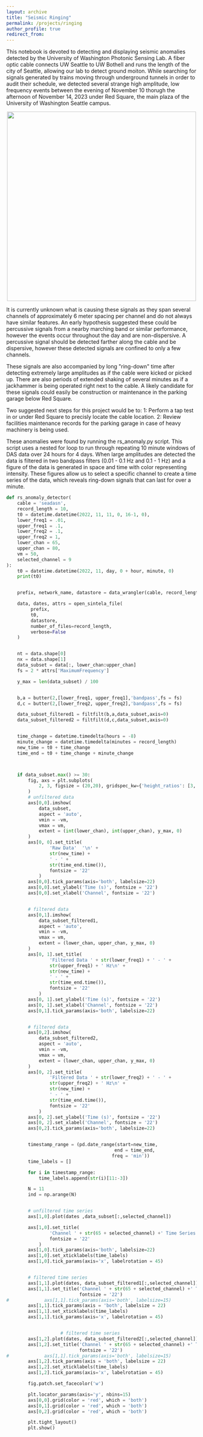 ```yaml
---
layout: archive
title: "Seismic Ringing"
permalink: /projects/ringing
author_profile: true
redirect_from:
---
```

This notebook is devoted to detecting and displaying seismic anomalies detected by the University of Washington Photonic Sensing Lab. A fiber optic cable connects UW Seattle to UW Bothell and runs the length of the city of Seattle, allowing our lab to detect ground moiton. While searching for signals generated by trains moving through underground tunnels in order to audit their schedule, we detected several strange high amplitude, low frequency events between the evening of November 10 thorugh the afternoon of November 14, 2023 under Red Square, the main plaza of the University of Washington Seattle campus.
<p align="center">
  <img src="/images/ring.png" width = "500"/>
</p>

It is currently unknown what is causing these signals as they span several channels of approximately 6 meter spacing per channel and do not always have similar features. An early hypothesis suggested these could be percussive signals from a nearby marching band or similar performance, however the events occur throughout the day and are non-dispersive. A percussive signal should be detected farther along the cable and be dispersive, however these detected signals are confined to only a few channels.

These signals are also accompanied by long "ring-down" time after detecting extremely large amplitudes as if the cable were kicked or picked up. There are also periods of extended shaking of several minutes as if a jackhammer is being operated right next to the cable. A likely candidate for these signals could easily be construction or maintenance in the parking garage below Red Square.

Two suggested next steps for this project would be to: 1: Perform a tap test in or under Red Square to precisly locate the cable location. 2: Review facilities maintenance records for the parking garage in case of heavy machinery is being used.

These anomalies were found by running the rs_anomaly.py script. This script uses a nested for loop to run through repeating 10 minute windows of DAS data over 24 hours for 4 days. When large amplitudes are detected the data is filtered in two bandpass filters (0.01 - 0.1 Hz and 0.1 - 1 Hz) and a figure of the data is generated in space and time with color representing intensity. These figures allow us to select a specific channel to create a time series of the data, which reveals ring-down signals that can last for over a minute.


```python
def rs_anomaly_detector(
    cable = 'seadasn',
    record_length = 10,
    t0 = datetime.datetime(2022, 11, 11, 0, 16-1, 0),
    lower_freq1 = .01,
    upper_freq1 = .1,
    lower_freq2 = .1,
    upper_freq2 = 1,
    lower_chan = 65,
    upper_chan = 80,
    vm = 50,
    selected_channel = 9
):
    t0 = datetime.datetime(2022, 11, day, 0 + hour, minute, 0)
    print(t0)


    prefix, network_name, datastore = data_wrangler(cable, record_length, t0)

    data, dates, attrs = open_sintela_file(
         prefix,
         t0,
         datastore,
         number_of_files=record_length,
         verbose=False
    )


    nt = data.shape[0]
    nx = data.shape[1]
    data_subset = data[:, lower_chan:upper_chan]
    fs = 2 * attrs['MaximumFrequency']

    y_max = len(data_subset) / 100


    b,a = butter(2,[lower_freq1, upper_freq1],'bandpass',fs = fs)
    d,c = butter(2,[lower_freq2, upper_freq2],'bandpass',fs = fs)

    data_subset_filtered1 = filtfilt(b,a,data_subset,axis=0)
    data_subset_filtered2 = filtfilt(d,c,data_subset,axis=0)


    time_change = datetime.timedelta(hours = -8)
    minute_change = datetime.timedelta(minutes = record_length)
    new_time = t0 + time_change
    time_end = t0 + time_change + minute_change



    if data_subset.max() >= 30:
        fig, axs = plt.subplots(
            2, 3, figsize = (20,20), gridspec_kw={'height_ratios': [3, 1]}
        )
        # unfiltered data
        axs[0,0].imshow(
            data_subset,
            aspect = 'auto',
            vmin = -vm,
            vmax = vm,
            extent = (int(lower_chan), int(upper_chan), y_max, 0)
        )
        axs[0, 0].set_title(
                'Raw Data'  '\n' +
                str(new_time) +
                ' - ' +
                str(time_end.time()),
                fontsize = '22'
            )
        axs[0,0].tick_params(axis='both', labelsize=22)
        axs[0,0].set_ylabel('Time (s)', fontsize = '22')
        axs[0,0].set_xlabel('Channel', fontsize = '22')


        # filtered data
        axs[0,1].imshow(
            data_subset_filtered1,
            aspect = 'auto',
            vmin = -vm,
            vmax = vm,
            extent = (lower_chan, upper_chan, y_max, 0)
        )
        axs[0, 1].set_title(
                'Filtered Data ' + str(lower_freq1) + ' - ' +
                str(upper_freq1) + ' Hz\n' +
                str(new_time) +
                ' - ' +
                str(time_end.time()),
                fontsize = '22'
            )
        axs[0, 1].set_ylabel('Time (s)', fontsize = '22')
        axs[0, 1].set_xlabel('Channel', fontsize = '22')
        axs[0,1].tick_params(axis='both', labelsize=22)


        # filtered data
        axs[0,2].imshow(
            data_subset_filtered2,
            aspect = 'auto',
            vmin = -vm,
            vmax = vm,
            extent = (lower_chan, upper_chan, y_max, 0)
        )
        axs[0, 2].set_title(
                'Filtered Data ' + str(lower_freq2) + ' - ' +
                str(upper_freq2) + ' Hz\n' +
                str(new_time) +
                ' - ' +
                str(time_end.time()),
                fontsize = '22'
            )
        axs[0, 2].set_ylabel('Time (s)', fontsize = '22')
        axs[0, 2].set_xlabel('Channel', fontsize = '22')
        axs[0,2].tick_params(axis='both', labelsize=22)


        timestamp_range = (pd.date_range(start=new_time,
                                        end = time_end,
                                       freq = 'min'))
        time_labels = []

        for i in timestamp_range:
            time_labels.append(str(i)[11:-3])

        N = 11
        ind = np.arange(N)      


        # unfiltered time series
        axs[1,0].plot(dates ,data_subset[:,selected_channel])

        axs[1,0].set_title(
                'Channel ' + str(65 + selected_channel) +' Time Series',
                fontsize = '22'
            )
        axs[1,0].tick_params(axis='both', labelsize=22)
        axs[1,0].set_xticklabels(time_labels)
        axs[1,0].tick_params(axis='x', labelrotation = 45)


        # filtered time series
        axs[1,1].plot(dates, data_subset_filtered1[:,selected_channel])
        axs[1,1].set_title('Channel ' + str(65 + selected_channel) +' Time Series',
                           fontsize = '22')
#             axs[1,1].tick_params(axis='both', labelsize=15)
        axs[1,1].tick_params(axis = 'both', labelsize = 22)
        axs[1,1].set_xticklabels(time_labels)
        axs[1,1].tick_params(axis='x', labelrotation = 45)


                    # filtered time series
        axs[1,2].plot(dates, data_subset_filtered2[:,selected_channel])
        axs[1,2].set_title('Channel ' + str(65 + selected_channel) +' Time Series',
                           fontsize = '22')
#             axs[1,1].tick_params(axis='both', labelsize=15)
        axs[1,2].tick_params(axis = 'both', labelsize = 22)
        axs[1,2].set_xticklabels(time_labels)
        axs[1,2].tick_params(axis='x', labelrotation = 45)

        fig.patch.set_facecolor('w')

        plt.locator_params(axis='y', nbins=15)
        axs[0,0].grid(color = 'red', which = 'both')
        axs[0,1].grid(color = 'red', which = 'both')
        axs[0,2].grid(color = 'red', which = 'both')

        plt.tight_layout()
        plt.show()

```
